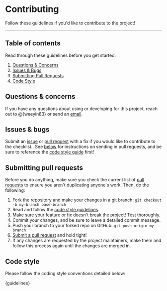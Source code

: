 # Contributing

Follow these guidelines if you'd like to contribute to the project!

---

## Table of contents

Read through these guidelines before you get started:

1. [Questions & Concerns](#questions--concerns)
2. [Issues & Bugs](#issues--bugs)
3. [Submitting Pull Requests](#submitting-pull-requests)
4. [Code Style](#code-style)

## Questions & concerns

If you have any questions about using or developing for this project, reach out
to @{weeyin83} or send an [email][1].

## Issues & bugs

Submit an [issue][2] or [pull request][3] with a fix if you would like to contribute to the checklist.. See [below](#submitting-pull-requests) for instructions on sending
in pull requests, and be sure to reference the [code style guide](#code-style)
first!


## Submitting pull requests

Before you do anything, make sure you check the current list of [pull requests][4]
to ensure you aren't duplicating anyone's work. Then, do the following:

1. Fork the repository and make your changes in a git branch: `git checkout -b my-branch base-branch`
2. Read and follow the [code style guidelines](#code-style).
3. Make sure your feature or fix doesn't break the project! Test thoroughly.
4. Commit your changes, and be sure to leave a detailed commit message.
5. Push your branch to your forked repo on GitHub: `git push origin my-branch`
6. [Submit a pull request][3] and hold tight!
7. If any changes are requested by the project maintainers, make them and follow
   this process again until the changes are merged in.

## Code style

Please follow the coding style conventions detailed below:

{guidelines}

[1]: mailto:{techielass@microsoft.com}
[2]: https://github.com/weeyin83/Migration-Discovery-Phase/issues/new
[3]: https://github.com/weeyin83/Migration-Discovery-Phase/compare
[4]: https://github.com/weeyin83/Migration-Discovery-Phase/pulls
